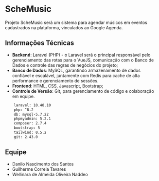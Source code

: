# ScheMusic
Projeto ScheMusic será um sistema para agendar músicos em eventos cadastrados na plataforma, vinculados ao Google Agenda.

## Informações Técnicas
* **Backend**: Laravel (PHP) - o Laravel será o principal responsável pelo gerenciamento das rotas para o VueJS, comunicação com o Banco de Dados e controle das regras de negócios do projeto;
* **Banco de Dados**: MySQL, garantindo armazenamento de dados confiável e escalável, juntamente com Redis para cache de alta performance e gerenciamento de sessões.
* **Frontend**: HTML, CSS, Javascript, Bootstrap;
* **Controle de Versão**: Git, para gerenciamento de código e colaboração em equipe.

~~~bash
    laravel: 10.48.10
    php: ^8.2
    db: mysql-5.7.22
    phpmyadmin: 5.2.1
    composer: 2.7.4
    bootstrap: 5
    tailwind: 0.5.2
    git: 2.43.0
~~~

## Equipe

* Danilo Nascimento dos Santos
* Guilherme Correia Tavares
* Wellinara de Almeida Oliveira Naddeo

